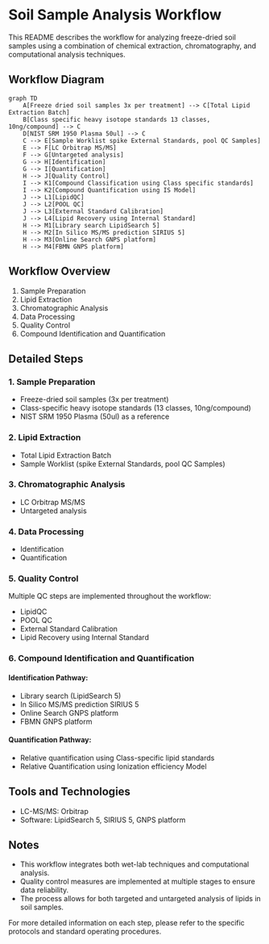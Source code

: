 # Soil Sample Analysis Workflow

This README describes the workflow for analyzing freeze-dried soil samples using a combination of chemical extraction, chromatography, and computational analysis techniques.

## Workflow Diagram

```mermaid
graph TD
    A[Freeze dried soil samples 3x per treatment] --> C[Total Lipid Extraction Batch]
    B[Class specific heavy isotope standards 13 classes, 10ng/compound] --> C
    D[NIST SRM 1950 Plasma 50ul] --> C
    C --> E[Sample Worklist spike External Standards, pool QC Samples]
    E --> F[LC Orbitrap MS/MS]
    F --> G[Untargeted analysis]
    G --> H[Identification]
    G --> I[Quantification]
    H --> J[Quality Control]
    I --> K1[Compound Classification using Class specific standards]
    I --> K2[Compound Quantification using IS Model]
    J --> L1[LipidQC]
    J --> L2[POOL QC]
    J --> L3[External Standard Calibration]
    J --> L4[Lipid Recovery using Internal Standard]
    H --> M1[Library search LipidSearch 5]
    H --> M2[In Silico MS/MS prediction SIRIUS 5]
    H --> M3[Online Search GNPS platform]
    H --> M4[FBMN GNPS platform]
```

## Workflow Overview

1. Sample Preparation
2. Lipid Extraction
3. Chromatographic Analysis
4. Data Processing
5. Quality Control
6. Compound Identification and Quantification

## Detailed Steps

### 1. Sample Preparation

- Freeze-dried soil samples (3x per treatment)
- Class-specific heavy isotope standards (13 classes, 10ng/compound)
- NIST SRM 1950 Plasma (50ul) as a reference

### 2. Lipid Extraction

- Total Lipid Extraction Batch
- Sample Worklist (spike External Standards, pool QC Samples)

### 3. Chromatographic Analysis

- LC Orbitrap MS/MS
- Untargeted analysis

### 4. Data Processing

- Identification
- Quantification

### 5. Quality Control

Multiple QC steps are implemented throughout the workflow:

- LipidQC
- POOL QC
- External Standard Calibration
- Lipid Recovery using Internal Standard

### 6. Compound Identification and Quantification

#### Identification Pathway:
- Library search (LipidSearch 5)
- In Silico MS/MS prediction SIRIUS 5
- Online Search GNPS platform
- FBMN GNPS platform

#### Quantification Pathway:
- Relative quantification using Class-specific lipid standards
- Relative Quantification using Ionization efficiency Model

## Tools and Technologies

- LC-MS/MS: Orbitrap
- Software: LipidSearch 5, SIRIUS 5, GNPS platform

## Notes

- This workflow integrates both wet-lab techniques and computational analysis.
- Quality control measures are implemented at multiple stages to ensure data reliability.
- The process allows for both targeted and untargeted analysis of lipids in soil samples.

For more detailed information on each step, please refer to the specific protocols and standard operating procedures.

